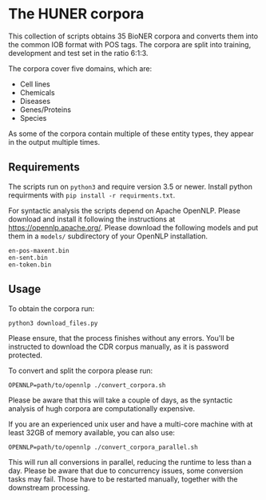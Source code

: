# The HUNER corpora

This collection of scripts obtains 35 BioNER corpora and converts them into the common IOB format with POS tags. The corpora are split into training, development and test set in the ratio 6:1:3.

The corpora cover five domains, which are:
+ Cell lines
+ Chemicals
+ Diseases
+ Genes/Proteins
+ Species

As some of the corpora contain multiple of these entity types, they appear in the output multiple times.

## Requirements
The scripts run on `python3` and require version 3.5 or newer. Install python requirments with `pip install -r requirments.txt`.

For syntactic analysis the scripts depend on Apache OpenNLP. Please download and install it following the instructions at <https://opennlp.apache.org/>.
Please download the following models and put them in a `models/` subdirectory of your OpenNLP installation.
```
en-pos-maxent.bin
en-sent.bin
en-token.bin
```

## Usage
To obtain the corpora run:
```
python3 download_files.py
```
Please ensure, that the process finishes without any errors. You'll be instructed to download the CDR corpus manually, as it is password protected.

To convert and split the corpora please run:
```
OPENNLP=path/to/opennlp ./convert_corpora.sh
```
Please be aware that this will take a couple of days, as the syntactic analysis of hugh corpora are computationally expensive.

If you are an experienced unix user and have a multi-core machine with at least 32GB of memory available, you can also use:
```
OPENNLP=path/to/opennlp ./convert_corpora_parallel.sh
```
This will run all conversions in parallel, reducing the runtime to less than a day. Please be aware that due to concurrency issues, some conversion tasks may fail. Those have to be restarted manually, together with the downstream processing.
